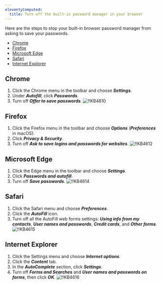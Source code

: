 ```yaml
---
eleventyComputed:
  title: Turn off the built-in password manager in your browser
---
```

Here are the steps to stop your built-in browser password manager from asking to save your passwords.

* [Chrome](#chrome)
* [Firefox](#firefox)
* [Microsoft Edge](#microsoft)
* [Safari](#safari)
* [Internet Explorer](#explorer)

## Chrome
<a name="chrome"></a>

1. Click the Chrome menu in the toolbar and choose ***Settings***.
2. Under ***Autofill***, click ***Passwords***.
3. Turn off ***Offer to save passwords***.
![!!KB4610](https://cdnweb.devolutions.net/docs/docs_en_kb_KB4610.png)

## Firefox
<a name="firefox"></a>

1. Click the Firefox menu in the toolbar and choose ***Options*** (***Preferences*** in macOS).
2. Click ***Privacy & Security***.
3. Turn off ***Ask to save logins and passwords for websites***.
![!!KB4612](https://cdnweb.devolutions.net/docs/docs_en_kb_KB4612.png)

## Microsoft Edge
<a name="microsoft"></a>

1. Click the Edge menu in the toolbar and choose ***Settings***.
2. Click ***Passwords and autofill***.
3. Turn off ***Save passwords***.
![!!KB4614](https://cdnweb.devolutions.net/docs/docs_en_kb_KB4614.png)

## Safari
<a name="safari"></a>

1. Click the Safari menu and choose ***Preferences***.
2. Click the ***AutoFill*** icon.
3. Turn off all the AutoFill web forms settings: ***Using info from my contacts***, ***User names and passwords***, ***Credit cards***, and ***Other forms***.
![!!KB4615](https://cdnweb.devolutions.net/docs/docs_en_kb_KB4615.png)

## Internet Explorer
<a name="explorer"></a>

1. Click the Settings menu and choose ***Internet options***.
2. Click the ***Content*** tab.
3. In the ***AutoComplete*** section, click ***Settings***.
4. Turn off ***Forms and Searches*** and ***User names and passwords on forms***, then click ***OK***.
![!!KB4616](https://cdnweb.devolutions.net/docs/docs_en_kb_KB4616.png)

